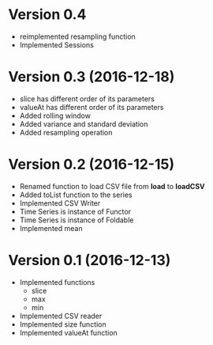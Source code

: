 # Version 0.4

  * reimplemented resampling function
  * Implemented Sessions


# Version 0.3 (2016-12-18)

  * slice has different order of its parameters
  * valueAt has different order of its parameters
  * Added rolling window
  * Added variance and standard deviation
  * Added resampling operation


# Version 0.2 (2016-12-15)

  * Renamed function to load CSV file from **load** to **loadCSV**
  * Added toList function to the series
  * Implemented CSV Writer
  * Time Series is instance of Functor
  * Time Series is instance of Foldable
  * Implemented mean
  

# Version 0.1 (2016-12-13)

  * Implemented functions
    * slice
    * max
    * min
  * Implemented CSV reader
  * Implemented size function
  * Implemented valueAt function
